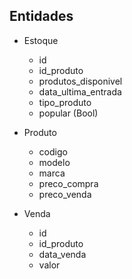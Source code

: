 ## Entidades

 - Estoque
    - id
    - id_produto
    - produtos_disponivel
    - data_ultima_entrada
    - tipo_produto
    - popular (Bool)

 - Produto
    - codigo
    - modelo
    - marca
    - preco_compra
    - preco_venda

- Venda
    - id
    - id_produto
    - data_venda
    - valor